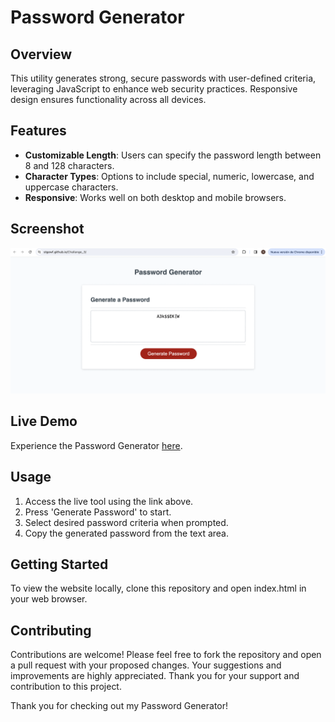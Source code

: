 # Password Generator

## Overview
This utility generates strong, secure passwords with user-defined criteria, leveraging JavaScript to enhance web security practices. Responsive design ensures functionality across all devices.

## Features
- **Customizable Length**: Users can specify the password length between 8 and 128 characters.
- **Character Types**: Options to include special, numeric, lowercase, and uppercase characters.
- **Responsive**: Works well on both desktop and mobile browsers.

## Screenshot
![Password Generator Screenshot](screenshot.png)

## Live Demo
Experience the Password Generator [here](https://stgowf.github.io/JSPasswordGenerator/).

## Usage
1. Access the live tool using the link above.
2. Press 'Generate Password' to start.
3. Select desired password criteria when prompted.
4. Copy the generated password from the text area.

## Getting Started
To view the website locally, clone this repository and open index.html in your web browser.

## Contributing
Contributions are welcome! Please feel free to fork the repository and open a pull request with your proposed changes. Your suggestions and improvements are highly appreciated. Thank you for your support and contribution to this project.

Thank you for checking out my Password Generator!
